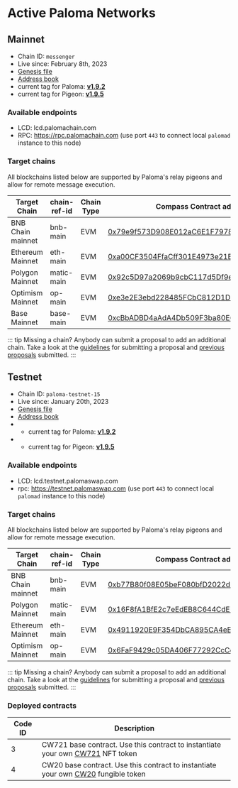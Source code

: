 # Active Paloma Networks

## Mainnet

 - Chain ID: `messenger`
 - Live since: February 8th, 2023
 - [Genesis file](https://raw.githubusercontent.com/palomachain/mainnet/master/messenger/genesis.json) 
 - [Address book](https://raw.githubusercontent.com/palomachain/mainnet/master/messenger/addrbook.json)
 - current tag for Paloma: [**v1.9.2**](https://github.com/palomachain/paloma/releases/tag/v1.9.2)
 - current tag for Pigeon: [**v1.9.5**](https://github.com/palomachain/pigeon/releases/tag/v1.9.5)


### Available endpoints
- LCD: lcd.palomachain.com
- RPC: https://rpc.palomachain.com (use port `443`  to connect local `palomad` instance to this node)

### Target chains 

All blockchains listed below are supported by Paloma's relay pigeons and allow for remote message execution.

|Target Chain|chain-ref-id|Chain Type|Compass Contract address|Status|
|------------|------------|----------|------------------------|------|
| BNB Chain mainnet| bnb-main | EVM | [0x79e9f573D908E012aC6E1F7978cb09e0065E6355](https://bscscan.com/address/0x79e9f573D908E012aC6E1F7978cb09e0065E6355) | Live |
| Ethereum Mainnet | eth-main | EVM | [0xa00CF3504FfaCff301E4973e21B44C052d087157](https://etherscan.io/address/0xa00CF3504FfaCff301E4973e21B44C052d087157) | Live |
| Polygon Mainnet | matic-main| EVM | [0x92c5D97a2069b9cbC117d5Df9eA119fc635a9319](https://polygonscan.com/address/0x92c5D97a2069b9cbC117d5Df9eA119fc635a9319) | Live |
| Optimism Mainnet | op-main  | EVM | [0xe3e2E3ebd228485FCbC812D1DBA0B2F90233E56c](https://optimistic.etherscan.io/address/0xe3e2E3ebd228485FCbC812D1DBA0B2F90233E56c) | Live |
| Base Mainnet | base-main |    EVM | [0xcBbADBD4aAdA4Db509F3ba80E69E37bFB793e333](https://basescan.org/address/0xcBbADBD4aAdA4Db509F3ba80E69E37bFB793e333) | Live |


::: tip 
Missing a chain? Anybody can submit a proposal to add an additional chain. Take a look at the [guidelines](https://forum.palomachain.com/t/how-to-create-a-paloma-improvement-proposal-or-pip/64) for submitting a proposal and [previous proposals](https://forum.palomachain.com/c/governance/6) submitted.
:::



## Testnet
 - Chain ID: `paloma-testnet-15`
 - Live since: January 20th, 2023
 - [Genesis file](https://raw.githubusercontent.com/palomachain/testnet/master/paloma-testnet-15/genesis.json)
 - [Address book](https://raw.githubusercontent.com/palomachain/testnet/master/paloma-testnet-15/addrbook.json)
 -  - current tag for Paloma: [**v1.9.2**](https://github.com/palomachain/paloma/releases/tag/v1.9.2)
 -   - current tag for Pigeon: [**v1.9.5**](https://github.com/palomachain/pigeon/releases/tag/v1.9.5)


### Available endpoints
- LCD: lcd.testnet.palomaswap.com
- rpc: https://testnet.palomaswap.com (use port `443` to connect local `palomad` instance to this node)


### Target chains 

All blockchains listed below are supported by Paloma's relay pigeons and allow for remote message execution.

|Target Chain|chain-ref-id|Chain Type|Compass Contract address|Status|
|------------|------------|----------|------------------------|------|
| BNB Chain mainnet | bnb-main | EVM | [0xb77B80f08E05beF080bfD2022d0Ef277EA815dC6](https://bscscan.com/address/0xb77B80f08E05beF080bfD2022d0Ef277EA815dC6) |Live|
| Polygon Mainnet | matic-main | EVM | [0x16F8fA1BfE2c7eEdEB8C644CdE73b172B8529E11](https://polygonscan.com/address/0x16F8fA1BfE2c7eEdEB8C644CdE73b172B8529E11)|Live|
| Ethereum Mainnet | eth-main | EVM | [0x4911920E9F354DbCA895CA4eE5F8f6E02d560996](https://etherscan.io/address/0x4911920E9F354DbCA895CA4eE5F8f6E02d560996) | Live |
| Optimism Mainnet | op-main  | EVM | [0x6FaF9429c05DA406F77292CcCc0F42D4eF7Cc6a8](https://optimistic.etherscan.io/address/0x6FaF9429c05DA406F77292CcCc0F42D4eF7Cc6a8) | Live |

::: tip 
Missing a chain? Anybody can submit a proposal to add an additional chain. Take a look at the [guidelines](https://forum.palomachain.com/t/how-to-create-a-paloma-improvement-proposal-or-pip/64) for submitting a proposal and [previous proposals](https://forum.palomachain.com/c/governance/6) submitted.
:::

### Deployed contracts 

|Code ID  |Description|
|-------|-----------| 
|  3  | CW721 base contract. Use this contract to instantiate your own [CW721](../../guide/develop/quick-start/paloma-py/cw721.md) NFT token|
|  4  | CW20 base contract. Use this contract to instantiate your own [CW20](../../guide/develop/quick-start/paloma-py/cw20.md) fungible token|
